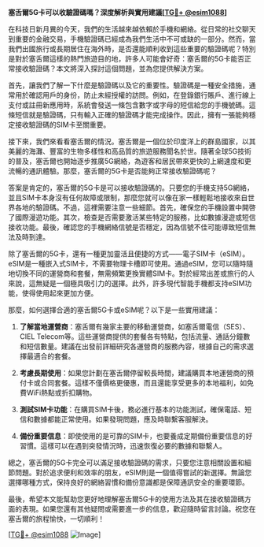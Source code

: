 **塞舌爾5G卡可以收驗證碼嗎？深度解析與實用建議[[TG💪+ @esim1088](https://t.me/s/esim1088)]**

在科技日新月異的今天，我們的生活越來越依賴於手機和網絡。從日常的社交聊天到重要的金融交易，手機驗證碼已經成為我們生活中不可或缺的一部分。然而，當我們出國旅行或長期居住在海外時，是否還能順利收到這些重要的驗證碼呢？特別是對於塞舌爾這樣的熱門旅遊目的地，許多人可能會好奇：塞舌爾的5G卡能否正常接收驗證碼？本文將深入探討這個問題，並為您提供解決方案。

首先，讓我們了解一下什麼是驗證碼以及它的重要性。驗證碼是一種安全措施，通常用於確認用戶的身份，防止未經授權的訪問。例如，在登錄銀行賬戶、進行線上支付或註冊新應用時，系統會發送一條包含數字或字母的短信給您的手機號碼。這條短信就是驗證碼，只有輸入正確的驗證碼才能完成操作。因此，擁有一張能夠穩定接收驗證碼的SIM卡至關重要。

接下來，我們來看看塞舌爾的情況。塞舌爾是一個位於印度洋上的群島國家，以其美麗的海灘、豐富的生物多樣性和高品質的旅遊服務聞名於世。隨著全球5G技術的普及，塞舌爾也開始逐步推廣5G網絡，為遊客和居民帶來更快的上網速度和更流暢的通訊體驗。那麼，塞舌爾的5G卡是否能夠正常接收驗證碼呢？

答案是肯定的，塞舌爾的5G卡是可以接收驗證碼的。只要您的手機支持5G網絡，並且SIM卡本身沒有任何故障或限制，那麼您就可以像在家一樣輕鬆地接收來自世界各地的驗證碼。不過，這裡需要注意一些細節。首先，確保您的手機設置中開啓了國際漫遊功能。其次，檢查是否需要激活某些特定的服務，比如數據漫遊或短信接收功能。最後，確認您的手機網絡信號是否穩定，因為信號不佳可能導致短信無法及時到達。

除了塞舌爾的5G卡，還有一種更加靈活且便捷的方式——電子SIM卡（eSIM）。eSIM是一種嵌入式SIM卡，不需要物理卡槽即可使用。通過eSIM，您可以隨時隨地切換不同的運營商和套餐，無需頻繁更換實體SIM卡。對於經常出差或旅行的人來說，這無疑是一個極具吸引力的選擇。此外，許多現代智能手機都支持eSIM功能，使得使用起來更加方便。

那麼，如何選擇合適的塞舌爾5G卡或eSIM呢？以下是一些實用建議：

1. **了解當地運營商**：塞舌爾有幾家主要的移動運營商，如塞舌爾電信（SES）、CIEL Telecom等。這些運營商提供的套餐各有特點，包括流量、通話分鐘數和短信數量。建議在出發前詳細研究各運營商的服務內容，根據自己的需求選擇最適合的套餐。

2. **考慮長期使用**：如果您計劃在塞舌爾停留較長時間，建議購買本地運營商的預付卡或合同套餐。這樣不僅價格更優惠，而且還能享受更多的本地福利，如免費WiFi熱點或折扣購物。

3. **測試SIM卡功能**：在購買SIM卡後，務必進行基本的功能測試，確保電話、短信和數據都能正常使用。如果發現問題，應及時聯繫客服解決。

4. **備份重要信息**：即使使用的是可靠的SIM卡，也要養成定期備份重要信息的好習慣。這樣可以在遇到突發情況時，迅速恢復必要的數據和聯繫人。

總之，塞舌爾的5G卡完全可以滿足接收驗證碼的需求，只要您注意相關設置和細節問題。對於追求便利和效率的朋友，eSIM則是一個值得嘗試的新選擇。無論您選擇哪種方式，保持良好的網絡習慣和備份意識都是保障通訊安全的重要環節。

最後，希望本文能幫助您更好地理解塞舌爾5G卡的使用方法及其在接收驗證碼方面的表現。如果您還有其他疑問或需要進一步的信息，歡迎隨時留言討論。祝您在塞舌爾的旅程愉快，一切順利！

[[TG💪+ @esim1088](https://t.me/s/esim1088) ![Image](https://i.postimg.cc/4NQfJmqS/Snipaste-2025-05-13-00-14-12.png)]
